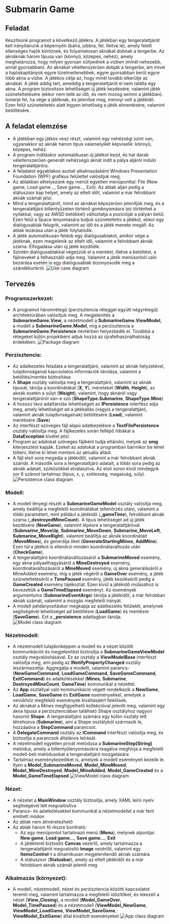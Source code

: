# Submarin Game
## Feladat
Készítsünk programot a következő játékra.
A játékban egy tengeralattjárót kell irányítanunk a képernyőn (balra, jobbra, fel, illetve le), amely
felett ellenséges hajók köröznek, és folyamatosan aknákat dobnak a tengerbe. Az aknáknak három
típusa van (könnyű, közepes, nehéz), amely meghatározza, hogy milyen gyorsan süllyednek a vízben
(minél nehezebb, annál gyorsabban).
Az aknákat véletlenszerűen dobják a tengerbe, ám mivel a hajóskapitányok egyre türelmetlenebbek,
egyre gyorsabban kerül egyre több akna a vízbe. A játékos célja az, hogy minél tovább elkerülje az
aknákat. A játék addig tart, ameddig a tengeralattjárót el nem találta egy akna.
A program biztosítson lehetőséget új játék kezdésére, valamint játék szüneteltetésére (ekkor nem
telik az idő, és nem mozog semmi a játékban). Ismerje fel, ha vége a játéknak, és jelenítse meg,
mennyi volt a játékidő. Ezen felül szüneteltetés alatt legyen lehetőség a játék elmentésére, valamint
betöltésére.
## A feladat elemzése
- A játékban egy játkos vesz részt, valamint egy nehézségi szint van, ugyanakkor az aknák
három típus valamelyikét képviselik: könnyű, közepes, nehéz.
- A program indításkor automatikusan új játékot kezd, és hat darab véletlenszerűen generált
nehézségű aknát indít a pálya aljáról induló tengeralattjáróra.
- A feladatot egyablakos asztali alkalmazásként Windows Presentation Foundation (WPF)
grafikus felülettel valósítjuk meg.
- Az ablakban elhelyezünk egy menüt egyetlen menüponttal: File (New game, Load game…,
Save game…, Exit). Az ablak alján pedig a státuszsor kap helyet, amely az eltelt időt, valamint
a már felrobbant aknák számát jelzi.
- Mind a tengeralattjárót, mind az aknákat képszerűen jelenítjük meg, és a tengeralattjáró
billentyűzeten történő gombnyomásra (ez történhet a nyilakkal, vagy az AWSD betűkkel)
változtatja a pozícióját a pályán belül. Ezen felül a Space lenyomására tudjuk szüneteltetni a
játékot, ekkor egy dialógusablak felugrik, valamint az idő és a játék menete megáll. Az ablak
lezárása után a játék folytatódik.
- A játék automatikusan feldob egy dialógusablakot, amikor vége a játéknak, ezen megjelenik
az eltelt idő, valamint a felrobbant aknák száma. Elfogadása után új játék kezdődik.
- Szintén dialógusablakkal végezzük el a mentést, illetve a betöltést, a fájlneveket a
felhasználó adja meg. Valamint a játék menüsorból való bezárása esetén is egy dialógusablak
bizonyosodik meg a szándékunkról.
![Use case diagram](https://github.com/ozoli99/SubmarineGame-WF/blob/main/Submarine%20Game%20Use%20Case%20Diagram.jpeg)
## Tervezés
### Programszerkezet:
- A programot háromrétegű (perzisztencia réteggel együtt négyrétegű)
architektúrában valósítjuk meg. A megjelenítés a **SubmarineGame.View**, a
nézetmodell a **SubmarineGame.ViewModel**, a modell a **SubmarineGame.Model**,
míg a perzisztencia a **SubmarineGame.Persistence** névtérben helyezkedik el.
Továbbá a rétegeket külön projektként adjuk hozzá az újrafelhasználhatóság
érdekében.
![Package diagram](https://github.com/ozoli99/SubmarineGame-WPF/blob/main/Blank%20diagram.jpeg)
### Perzisztencia:
- Az adatkezelés feladata a tengeralattjáró, valamint az aknák helyzetével,
tulajdonságaival kapcsolatos információk tárolása, valamint a betöltés/mentés
biztosítása
- A **Shape** osztály valósítja meg a tengeralattjáró, valamint az aknák típusát, tárolja a
koordinátákat (**X**, **Y**), méreteket (**Width**, **Height**), az aknák esetén a súlyt (**Weight**),
valamint, hogy aknáról vagy tengeralattjáróról van-e szó (**ShapeType.Submarine**,
**ShapeType.Mine**)
- A hosszú távú adattárolás lehetőségeit az **IPersistence** interfész adja meg, amely
lehetőséget ad a játékállás (vagyis a tengeralattjáró, valamint aknák
tulajdonságainak) betöltésére (**Load**), valamint mentésére (**Save**)
- Az interfészt szöveges fájl alapú adatkezelésre a **TextFilePersistence** osztály
valósítja meg. A fájlkezelés során fellépő hibákat a **DataException** kivétel jelzi.
- Program az adatokat szöveges fájlként tudja eltárolni, melyek az **smg** kiterjesztést
kapják. Ezeket az adatokat a programban bármikor be lehet tölteni, illetve ki lehet
menteni az aktuális állást.
- A fájl első sora megadja a játékidőt, valamint a már felrobbant aknák számát. A
második sora a tengeralattjáró adatait, a többi sora pedig az aknák adatait,
szóközökkel elválasztva. Az első soron kívül mindegyik sor 6 számot tartalmaz (típus,
x, y, szélesség, magasság, súly).
![Persistence class diagram](https://github.com/ozoli99/SubmarineGame-WPF/blob/main/Persistence.jpeg)
### Modell:
- A modell lényegi részét a **SubmarineGameModel** osztály valósítja meg, amely
beállítja a megfelelő koordinátákat (ellenőrzés után), valamint a többi paramétert,
mint például a játékidő (**_gameTime**), felrobbant aknák száma
(**_destroyedMineCount**). A típus lehetőséget ad új játék kezdésére (**NewGame**),
valamint lépésre a tengeralattjáróval (**Submarine_MoveUp**,
**Submarine_MoveDown**, **Submarine_MoveLeft**, **Submarine_MoveRight**), valamint
beállítja az aknák koordinátáit (**MoveMines**), és generálja őket
(**GenerateStartingMines**, **AddMine**). Ezen túl a játékot is ellenőrzi minden
koordinátaváltozás után (**CheckGame**).
- A tengeralattjáró koordinátaváltozásáról a **SubmarineMoved** esemény, egy akna
pályaelhagyásáról a **MineDestroyed** esemény, koordinátaváltozásáról a
**MineMoved** esemény, új akna generálásáról a MineAdded esemény, míg a játék
végéről a **GameOver** esemény, a játék szüneteltetéséről a **TimePaused** esemény,
játék kezdéséről pedig a **GameCreated** esemény tájékoztat. Ezen kívül a játékidő
múlásához is bevezettük a **GameTimeElapsed** eseményt. Az események
argumentuma (**SubmarineEventArgs**) tárolja a játékidőt, a már felrobban aknák
számát, valamint a mozgás megfelelő irányát.
- A modell példányosításkor megkapja az adatkezelés felületét, amelynek
segítségével lehetőséget ad betöltésre (**LoadGame**) és mentésre (**SaveGame**). Ezt a
**_persistence** adattagban tárolja.
![Model class diagram](https://github.com/ozoli99/SubmarineGame-WPF/blob/main/Model.jpeg)
### Nézetmodell:
- A nézetmodell tulajdonképpen a modell és a nézet közötti kommunkációt és
megjelenítést biztosítja a **SubmarineGameViewModel** osztály megvalósításával. Ez
az osztály a **ViewModelBase** interfészt valósítja meg, ami pedig az
**INotifyPropertyChanged** osztály leszármazottja. Aggregálja a modellt, valamint
parancs- (**NewGameCommand**, **LoadGameCommand**, **SaveGameCommand**,
**ExitCommand**) és adatkötésekkel (**Mines**, **Submarine**, **DestroyedMineCount**,
**GameTime**) kommunikál a nézettel.
- Az **App** osztállyal való kommunikáció végett rendelkezik a **NewGame**, **LoadGame**,
**SaveGame** és **ExitGame** eseményekkel, amelyek a nevükhöz megfelelő események
kiváltásáért felelősek.
- Az aknákat a Mines megfigyelhető kollekcióval jeleníti meg, valamint egy akna
típusa a perzisztenciában található Shape osztályhoz nagyon hasonló **Shape**. A
tengeralattjáró számára egy külön osztály lett létrehozva (**Submarine**), ami a Shape
osztályból származik le, hozzáadva a **StepCommand** parancsot.
- A **DelegateCommand** osztály az **ICommand** interfészt valósítja meg, és biztosítja a
parancsok általános leírását.
- A nézetmodell egyetlen privát metódusa a **SubmarineStep(String)** metódus, amely
a billentyűlenyomásokra reagálva meghívja a megfelelő modell-beli metódusokat a
tengeralattjáró mozgatására
- Tartalmaz eseménykezelőket is, amelyek a modell eseményeit kezelik le. Ilyen a
**Model_SubmarineMoved**, **Model_MineMoved**, **Model_MineDestroyed**,
**Model_MineAdded**, **Model_GameCreated** és a **Model_GameTimeElapsed**
![ViewModel class diagram](https://github.com/ozoli99/SubmarineGame-WPF/blob/main/ViewModel.jpeg)
### Nézet:
- A nézetet a **MainWindow** osztály biztosítja, amely XAML leíró nyelv segítségével lett
megvalósítva
- Parancs- és adatkötésekkel kommunikál a nézetmodellel a már fent említett módon
- Az ablak nem átméretezhető
- Az ablak három fő részre bontható:
  - Az egy menüpontot tartalmazó menü (**Menu**), melynek alpontjai: **New
game**, **Load game…**, **Save game…**, **Exit**
  - A játékteret biztosító **Canvas** vezérlő, amely tartalmazza a tengeralattjárót
megvalósító **Image** vezérlőt, valamint egy **ItemsControl**-t a dinamikusan
megjelenítendő aknák számára
  - A státuszsor (**Statusbar**), amely az eltelt játékidőt és a már felrobbant aknák
számát jeleníti meg
### Alkalmazás (környezet):
- A modell, nézetmodell, nézet és perzisztencia közötti kapcsolatot teremti meg,
valamint tartalmazza a megfelelő időzítőket, és lekezeli a nézet (**View_Closing**), a
modell (**Model_GameOver**, **Model_TimePaused**) és a nézetmodell
(**ViewModel_NewGame**, **ViewModel_LoadGame**, **ViewModel_SaveGame**,
**ViewModel_ExitGame**) által kiváltott eseményeket
![App class diagram](https://github.com/ozoli99/SubmarineGame-WPF/blob/main/App.jpeg)
